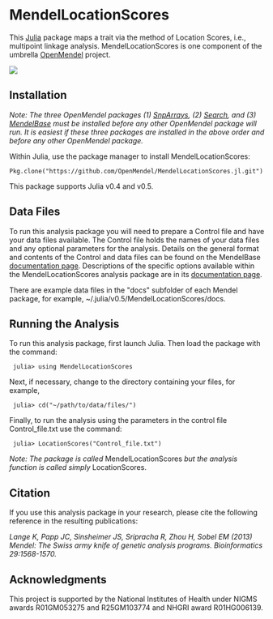 # MendelLocationScores

This [Julia](http://julialang.org/) package maps a trait via the method of Location Scores, i.e., multipoint linkage analysis. MendelLocationScores is one component of the umbrella [OpenMendel](https://openmendel.github.io) project.

[![](https://img.shields.io/badge/docs-current-blue.svg)](https://OpenMendel.github.io/MendelLocationScores.jl)

## Installation

*Note: The three OpenMendel packages (1) [SnpArrays](https://openmendel.github.io/SnpArrays.jl/latest/), (2) [Search](https://openmendel.github.io/Search.jl), and (3) [MendelBase](https://openmendel.github.io/MendelBase.jl) must be installed before any other OpenMendel package will run. It is easiest if these three packages are installed in the above order and before any other OpenMendel package.*

Within Julia, use the package manager to install MendelLocationScores:

    Pkg.clone("https://github.com/OpenMendel/MendelLocationScores.jl.git")

This package supports Julia v0.4 and v0.5.

## Data Files

To run this analysis package you will need to prepare a Control file and have your data files available. The Control file holds the names of your data files and any optional parameters for the analysis. Details on the general format and contents of the Control and data files can be found on the MendelBase [documentation page](https://openmendel.github.io/MendelBase.jl). Descriptions of the specific options available within the MendelLocationScores analysis package are in its [documentation page](https://openmendel.github.io/MendelLocationScores.jl).

There are example data files in the "docs" subfolder of each Mendel package, for example, ~/.julia/v0.5/MendelLocationScores/docs.

## Running the Analysis

To run this analysis package, first launch Julia. Then load the package with the command:

     julia> using MendelLocationScores

Next, if necessary, change to the directory containing your files, for example,

     julia> cd("~/path/to/data/files/")

Finally, to run the analysis using the parameters in the control file Control_file.txt use the command:

     julia> LocationScores("Control_file.txt")

*Note: The package is called* MendelLocationScores *but the analysis function is called simply* LocationScores.

## Citation

If you use this analysis package in your research, please cite the following reference in the resulting publications:

*Lange K, Papp JC, Sinsheimer JS, Sripracha R, Zhou H, Sobel EM (2013) Mendel: The Swiss army knife of genetic analysis programs. Bioinformatics 29:1568-1570.*

<!--- ## Contributing
We welcome contributions to this Open Source project. To contribute, follow this procedure ... --->

## Acknowledgments

This project is supported by the National Institutes of Health under NIGMS awards R01GM053275 and R25GM103774 and NHGRI award R01HG006139.
